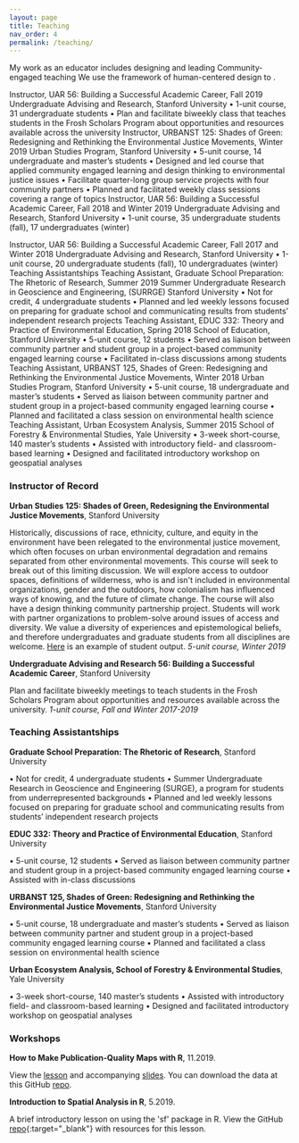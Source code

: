 ```yaml
---
layout: page
title: Teaching
nav_order: 4
permalink: /teaching/
---
```


My work as an educator includes designing and leading
Community-engaged teaching
We use the framework of human-centered design to .

Instructor, UAR 56: Building a Successful Academic Career, Fall 2019
Undergraduate Advising and Research, Stanford University
•	1-unit course, 31 undergraduate students
•	Plan and facilitate biweekly class that teaches students in the Frosh Scholars Program about opportunities and resources available across the university
Instructor, URBANST 125: Shades of Green: Redesigning and Rethinking the Environmental Justice Movements, Winter 2019
Urban Studies Program, Stanford University
•	5-unit course, 14 undergraduate and master’s students
•	Designed and led course that applied community engaged learning and design thinking to environmental justice issues
•	Facilitate quarter-long group service projects with four community partners
•	Planned and facilitated weekly class sessions covering a range of topics
Instructor, UAR 56: Building a Successful Academic Career, Fall 2018 and Winter 2019
Undergraduate Advising and Research, Stanford University
•	1-unit course, 35 undergraduate students (fall), 17 undergraduates (winter)

Instructor, UAR 56: Building a Successful Academic Career, Fall 2017 and Winter 2018
Undergraduate Advising and Research, Stanford University
•	1-unit course, 20 undergraduate students (fall), 10 undergraduates (winter)
Teaching Assistantships
Teaching Assistant, Graduate School Preparation: The Rhetoric of Research, Summer 2019
Summer Undergraduate Research in Geoscience and Engineering, (SURRGE) Stanford University
•	Not for credit, 4 undergraduate students
•	Planned and led weekly lessons focused on preparing for graduate school and communicating results from students’ independent research projects
Teaching Assistant, EDUC 332: Theory and Practice of Environmental Education, Spring 2018
School of Education, Stanford University
•	5-unit course, 12 students
•	Served as liaison between community partner and student group in a project-based community engaged learning course
•	Facilitated in-class discussions among students
Teaching Assistant, URBANST 125, Shades of Green: Redesigning and Rethinking the Environmental Justice Movements, Winter 2018
Urban Studies Program, Stanford University
•	5-unit course, 18 undergraduate and master’s students
•	Served as liaison between community partner and student group in a project-based community engaged learning course
•	Planned and facilitated a class session on environmental health science
Teaching Assistant, Urban Ecosystem Analysis, Summer 2015
School of Forestry & Environmental Studies, Yale University
•	3-week short-course, 140 master’s students
•	Assisted with introductory field- and classroom-based learning
•	Designed and facilitated introductory workshop on geospatial analyses


### Instructor of Record

**Urban Studies 125: Shades of Green, Redesigning the Environmental Justice Movements**, Stanford University

Historically, discussions of race, ethnicity, culture, and equity in the environment have been relegated to the environmental justice movement, which often focuses on urban environmental degradation and remains separated from other environmental movements. This course will seek to break out of this limiting discussion. We will explore access to outdoor spaces, definitions of wilderness, who is and isn't included in environmental organizations, gender and the outdoors, how colonialism has influenced ways of knowing, and the future of climate change. The course will also have a design thinking community partnership project. Students will work with partner organizations to problem-solve around issues of access and diversity. We value a diversity of experiences and epistemological beliefs, and therefore undergraduates and graduate students from all disciplines are welcome. [Here](http://www.leadershipcounsel.org/) is an example of student output. *5-unit course, Winter 2019*

**Undergraduate Advising and Research 56: Building a Successful Academic Career**, Stanford University

Plan and facilitate biweekly meetings to teach students in the Frosh Scholars Program about opportunities and resources available across the university. *1-unit course, Fall and Winter 2017-2019*

### Teaching Assistantships

**Graduate School Preparation: The Rhetoric of Research**, Stanford University

• Not for credit, 4 undergraduate students
• Summer Undergraduate Research in Geoscience and Engineering (SURGE), a program for students from underrepresented backgrounds
• Planned and led weekly lessons focused on preparing for graduate school
and communicating results from students’ independent research projects

**EDUC 332: Theory and Practice of Environmental Education**, Stanford University

• 5-unit course, 12 students
• Served as liaison between community partner and student group in a
project-based community engaged learning course
• Assisted with in-class discussions

**URBANST 125, Shades of Green: Redesigning and Rethinking the Environmental Justice Movements**, Stanford University

• 5-unit course, 18 undergraduate and master’s students
• Served as liaison between community partner and student group in a
project-based community engaged learning course
• Planned and facilitated a class session on environmental health science


**Urban Ecosystem Analysis, School of Forestry & Environmental Studies**, Yale University

• 3-week short-course, 140 master’s students
• Assisted with introductory field- and classroom-based learning
• Designed and facilitated introductory workshop on geospatial analyses


### Workshops

**How to Make Publication-Quality Maps with R**, 11.2019.

View the [lesson](teaching/workshops/publication_quality_maps_R.html) and accompanying [slides](teaching/workshops/publication_quality_maps_R_slides.html). You can download the data at this GitHub [repo](https://github.com/djxgonzalez/workshop-publication-quality-maps-R/tree/master).

**Introduction to Spatial Analysis in R**, 5.2019.

A brief introductory lesson on using the 'sf' package in R. View the GitHub [repo](https://github.com/djxgonzalez/spatial-analysis-r){:target="_blank"} with resources for this lesson.
